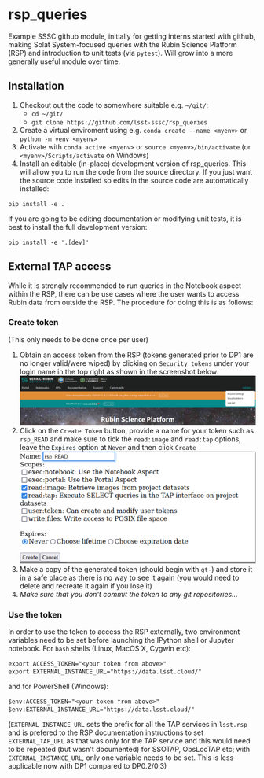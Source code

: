 # rsp_queries

Example SSSC github module, initially for getting interns started with 
github, making Solat System-focused queries with the Rubin Science 
Platform (RSP) and introduction to unit tests (via `pytest`). Will grow into 
a more generally useful module over time.

## Installation

1. Checkout out the code to somewhere suitable e.g. `~/git/`:
   - `cd ~/git/`
   - `git clone https://github.com/lsst-sssc/rsp_queries`
2. Create a virtual enviroment using e.g. `conda create --name <myenv>` or `python -m venv <myenv>`
3. Activate with `conda active <myenv>` or `source <myenv>/bin/activate` (or `<myenv>/Scripts/activate` on Windows)
4. Install an editable (in-place) development version of rsp_queries. This will allow you to run the code from the source directory. If you just want the source code installed so edits in the source code are automatically installed:
```
pip install -e .
```
If you are going to be editing documentation or modifying unit tests, it is best to install the full development version:
```
pip install -e '.[dev]'
```

## External TAP access

While it is strongly recommended to run queries in the Notebook aspect within the RSP, there can be use cases where the user wants to access Rubin data from outside the RSP. The procedure for doing this is as follows:

### Create token

(This only needs to be done once per user)

1. Obtain an access token from the RSP (tokens generated prior to DP1 are no longer valid/were wiped) by clicking on `Security tokens` under your login name in the top right as shown in the screenshot below:
![Screenshot of the Rubin Science Platform showing the location of the Security tokens entry in the top right of the screen under the users' name](/docs/rsp_frontpage_scrnshot.png)
2. Click on the `Create Token` button, provide a name for your token such as `rsp_READ` and make sure to tick the `read:image` and `read:tap` options, leave the `Expires` option at `Never` and then click `Create`
![Screenshot of the token creation dialog box showing the read:image and read:tap options are selected](/docs/rsp_create_token.png)
3. Make a copy of the generated token (should begin with `gt-`) and store it in a safe place as there is no way to see it again (you would need to delete and recreate it again if you lose it)
4. _Make sure that you don't commit the token to any git repositories..._

### Use the token

In order to use the token to access the RSP externally, two environment variables need to be set before launching the IPython shell or Jupyter notebook. For `bash` shells (Linux, MacOS X, Cygwin etc):
```
export ACCESS_TOKEN="<your token from above>"
export EXTERNAL_INSTANCE_URL="https://data.lsst.cloud/"
```
and for PowerShell (Windows):
```
$env:ACCESS_TOKEN="<your token from above>"
$env:EXTERNAL_INSTANCE_URL="https://data.lsst.cloud/"
```

(`EXTERNAL_INSTANCE_URL` sets the prefix for all the TAP services in `lsst.rsp` and is prefered to the RSP documentation instructions to set `EXTERNAL_TAP_URL` as that was only for the TAP service and this would need to be repeated (but wasn't documented) for SSOTAP, ObsLocTAP etc; with `EXTERNAL_INSTANCE_URL`, only one variable needs to be set. This is less applicable now with DP1 compared to DP0.2/0.3)
